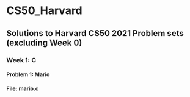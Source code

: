 # CS50_Harvard
## Solutions to Harvard CS50 2021 Problem sets (excluding Week 0) ##
### Week 1: C ###
#### Problem 1: Mario ####
#### File: mario.c ####
